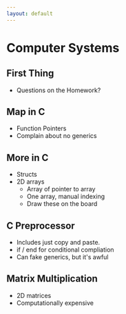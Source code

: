 ```yaml
---
layout: default
---
```


# Computer Systems

## First Thing

 - Questions on the Homework?

## Map in C

 - Function Pointers
 - Complain about no generics

## More in C

 - Structs
 - 2D arrays
   - Array of pointer to array
   - One array, manual indexing
   - Draw these on the board

## C Preprocessor

 - Includes just copy and paste.
 - if / end for conditional compliation
 - Can fake generics, but it's awful

## Matrix Multiplication

 - 2D matrices
 - Computationally expensive

